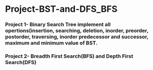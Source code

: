 # Project-BST-and-DFS_BFS

### Project 1- Binary Search Tree implement all opertions(insertion, searching, deletion, inorder, preorder, postorder, traversing, inorder predecessor and successor, maximum and minimum value of BST.

### Project 2- Breadth First Search(BFS) and Depth First Search(DFS)
